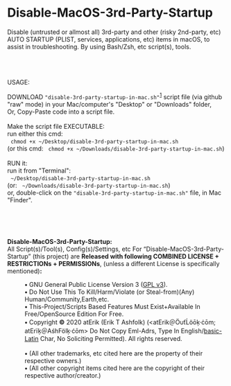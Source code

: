 # Disable-MacOS-3rd-Party-Startup
Disable (untrusted or allmost all) 3rd-party and other (risky 2nd-party, etc) AUTO STARTUP (PLIST, services, applications, etc) items in macOS, to assist in troubleshooting. By using Bash/Zsh, etc script(s), tools.  
<br />

<br /><br />
USAGE:  
  
DOWNLOAD `"disable-3rd-party-startup-in-mac.sh"`<sup><a href="https://github.com/atErik/Disable-MacOS-3rd-Party-Startup/raw/master/disable-3rd-party-startup-in-mac.sh">1</a></sup> script file (via github "raw" mode) in your Mac/computer's "Desktop" or "Downloads" folder,  
Or, Copy-Paste code into a script file.  
<br />
Make the script file EXECUTABLE:  
run either this cmd:  
&#160;&#160;`chmod +x ~/Desktop/disable-3rd-party-startup-in-mac.sh`  
(or this cmd: &#160;&#160;`chmod +x ~/Downloads/disable-3rd-party-startup-in-mac.sh`)  
<br />
RUN it:  
run it from "Terminal":  
&#160;&#160;`~/Desktop/disable-3rd-party-startup-in-mac.sh`  
(or: &#160;&#160;`~/Downloads/disable-3rd-party-startup-in-mac.sh`)  
or, double-click on the `"disable-3rd-party-startup-in-mac.sh"` file, in Mac "Finder".  
<br />


<br /><br />
<a name="License"></a><a name="Copyright"></a>
<div width="100%"><b>Disable-MacOS-3rd-Party-Startup:</b><br />
 All Script(s)/Tool(s), Config(s)/Settings, etc For “Disable-MacOS-3rd-Party-Startup” (this project)
 are <b>Released with following COMBINED LICENSE + RESTRICTIONs + PERMISSIONs</b>,
 (unless a different License is specifically mentioned)<b>:</b><dl>
 <dd> 
  <b class="b">•</b> GNU General Public License Version 3 
  (<a href="https://www.GNU.org/licenses/gpl-3.0.en.html" target="_blank">GPL v3</a>).<br />
  <b class="b">•</b> Do Not Use This To Kill/Harm/Violate (or Steal-from)(Any) Human/Community,Earth,etc.<br />
  <b class="b">•</b> This-Project/Scripts Based Features Must Exist+Available In Free/OpenSource Edition For Free.<br />
  <b class="b">•</b> Copyright <b>©</b> 2020 atErik (Erik T Ashfolk) (&lt;at&#69;rik＠Ö&#965;ťĹö&#333;ķ·ċ&#333;m;
  at&#69;rïķ＠&#65;śh&#70;ölķ·ć&#333;m&gt; Do Not Copy Eml-Adrs, Type In 
  English/<a href="https://en.Wikipedia.org/wiki/Basic_Latin_%28Unicode_block%29" target="_blank">basic-Latin</a> 
  Char, No Soliciting Permitted)&#46; All rights reserved.<br />
  <br />
  <b class="b">•</b> (All other trademarks, etc cited here are the property 
  of their respective owners&#46;)<br />
  <b class="b">•</b> (All other copyright items cited here are the copyright 
  of their respective author/creator&#46;)<br />
 </dl>
</div>
<br />
